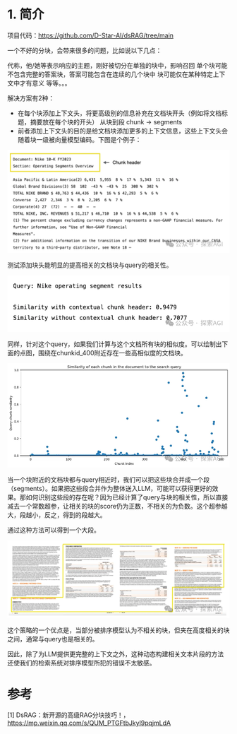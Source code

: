 # 1. 简介

项目代码：https://github.com/D-Star-AI/dsRAG/tree/main

一个不好的分块，会带来很多的问题，比如说以下几点：

代称，他/她等表示响应的主题，刚好被切分在单独的块中，影响召回
单个块可能不包含完整的答案块，答案可能包含在连续的几个块中
块可能仅在某种特定上下文中才有意义
等等。。。

解决方案有2种：

- 在每个块添加上下文头，将更高级别的信息补充在文档块开头（例如将文档标题，摘要放在每个块的开头）
  从块到段  chunk -> segments
- 前者添加上下文头的目的是给文档块添加更多的上下文信息，这些上下文头会随着块一级被向量模型编码。下图是个例子：

![](.02_DsRAG_images/样例.png)

测试添加块头能明显的提高相关的文档块与query的相关性。

![](.02_DsRAG_images/相似度测试.png)

同样，针对这个query，如果我们计算与这个文档所有块的相似度。可以绘制出下面的点图，围绕在chunkid_400附近存在一些高相似度的文档块。

![](.02_DsRAG_images/测试效果.png)

当一个块附近的文档块都与query相近时，我们可以把这些块合并成一个段（segments）。如果把这些段合并作为整体送入LLM，可能可以获得更好的效果。那如何识别这些段的存在呢？因为已经计算了query与块的相关性，所以直接减去一个常数超参，让相关的块的score仍为正数，不相关的为负数。这个超参越大，段越小，反之，得到的段越大。

通过这种方法可以得到一个大段。

![](.02_DsRAG_images/效果.png)

这个策略的一个优点是，当部分被排序模型认为不相关的块，但夹在高度相关的块之间，通常与query也是相关的。

因此，除了为LLM提供更完整的上下文之外，这种动态构建相关文本片段的方法还使我们的检索系统对排序模型所犯的错误不太敏感。

# 参考

[1] DsRAG：新开源的高级RAG分块技巧！，https://mp.weixin.qq.com/s/QUM_PTGFtbJkyl9pqjmLdA